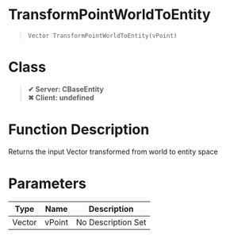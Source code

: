# TransformPointWorldToEntity
> `Vector TransformPointWorldToEntity(vPoint)`
# Class
> __✔ Server: CBaseEntity__  
> __✖ Client: undefined__  
# Function Description
Returns the input Vector transformed from world to entity space
# Parameters
Type|Name|Description
--|--|--
Vector|vPoint|No Description Set
